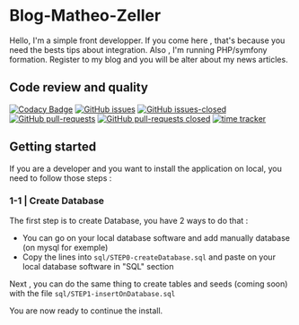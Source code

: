 # Blog-Matheo-Zeller
Hello, I'm a simple front developper. If you come here , that's because you need the bests tips about integration. Also , I'm running PHP/symfony formation. Register to my blog and you will be alter about my news articles.

## Code review and quality
[![Codacy Badge](https://app.codacy.com/project/badge/Grade/ab61f8c7bec143aea5dcdf9635d26b2f)](https://www.codacy.com/manual/LeZellus/Blog-Matheo-Zeller?utm_source=github.com&amp;utm_medium=referral&amp;utm_content=LeZellus/Blog-Matheo-Zeller&amp;utm_campaign=Badge_Grade) [![GitHub issues](https://img.shields.io/github/issues/Naereen/StrapDown.js.svg)](https://github.com/LeZellus/Blog-Matheo-Zeller/issues) [![GitHub issues-closed](https://img.shields.io/github/issues-closed/Naereen/StrapDown.js.svg)](https://github.com/LeZellus/Blog-Matheo-Zeller/issues?q=is%3Aissue+is%3Aclosed) [![GitHub pull-requests](https://img.shields.io/github/issues-pr/Naereen/StrapDown.js.svg)](https://github.com/LeZellus/Blog-Matheo-Zeller/pulls) [![GitHub pull-requests closed](https://img.shields.io/github/issues-pr-closed/Naereen/StrapDown.js.svg)](https://github.com/LeZellus/Blog-Matheo-Zeller/pulls?q=is%3Apr+is%3Aclosed) [![time tracker](https://wakatime.com/badge/github/LeZellus/Blog-Matheo-Zeller.svg)](https://wakatime.com/badge/github/LeZellus/Blog-Matheo-Zeller)

## Getting started
If you are a developer and you want to install the application on local, you need to follow those steps :

### 1-1 | Create Database
The first step is to create Database, you have 2 ways to do that :
-   You can go on your local database software and add manually database (on mysql for exemple)
-   Copy the lines into `sql/STEP0-createDatabase.sql` and paste on your local database software in "SQL" section

Next , you can do the same thing to create tables and seeds (coming soon) with the file `sql/STEP1-insertOnDatabase.sql`

You are now ready to continue the install.
